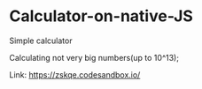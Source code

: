 # Calculator-on-native-JS
Simple calculator

Calculating not very big numbers(up to 10^13);

Link: https://zskqe.codesandbox.io/
